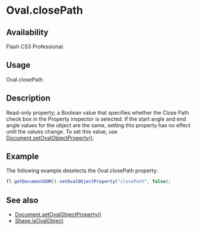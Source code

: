 # Oval.closePath

## Availability

Flash CS3 Professional.

## Usage

Oval.closePath

## Description

Read-only property; a Boolean value that specifies whether the Close Path check box in the Property inspector is selected. If the start angle and end angle values for the object are the same, setting this property has no effect until the values change.
To set this value, use [Document.setOvalObjectProperty()](../Document_object/Document590.md).

## Example

The following example deselects the Oval.closePath property:

```javascript
fl.getDocumentDOM().setOvalObjectProperty("closePath", false);
```

## See also

- [Document.setOvalObjectProperty()](../Document_object/Document590.md)
- [Shape.isOvalObject](../Shape_object/Shape9.md)
